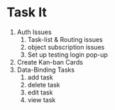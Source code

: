 # Task It

1) Auth Issues
   1) Task-list & Routing issues
   2) object subscription issues
   3) Set up testing login pop-up
2) Create Kan-ban Cards
3) Data-Binding Tasks
   1) add task
   2) delete task
   3) edit task
   4) view task